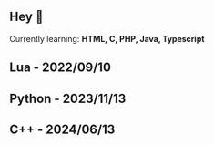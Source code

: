 ## Hey 👋

Currently learning: **HTML, C, PHP, Java, Typescript**

## Lua - 2022/09/10

## Python - 2023/11/13

## C++ - 2024/06/13
